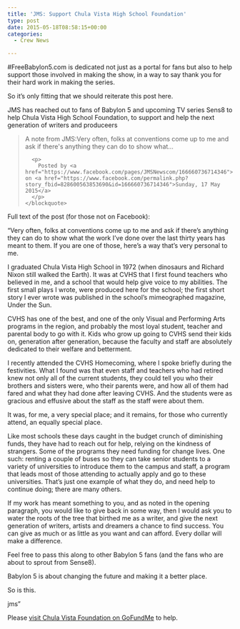 ```yaml
---
title: 'JMS: Support Chula Vista High School Foundation'
type: post
date: 2015-05-18T08:58:15+00:00
categories:
  - Crew News

---
```

#FreeBabylon5.com is dedicated not just as a portal for fans but also to help support those involved in making the show, in a way to say thank you for their hard work in making the series.

So it&#8217;s only fitting that we should reiterate this post here.

JMS has reached out to fans of Babylon 5 and upcoming TV series Sens8 to help Chula Vista High School Foundation, to support and help the next generation of writers and produceers

<div id="fb-root">
</div>

<div class="fb-post" data-href="https://www.facebook.com/permalink.php?story_fbid=828600563853690&id=166660736714346" data-width="500">
  <div class="fb-xfbml-parse-ignore">
    <blockquote cite="https://www.facebook.com/permalink.php?story_fbid=828600563853690&id=166660736714346">
      <p>
        A note from JMS:Very often, folks at conventions come up to me and ask if there's anything they can do to show what&#8230;
      </p>

      <p>
        Posted by <a href="https://www.facebook.com/pages/JMSNewscom/166660736714346">JMSNews.com</a> on <a href="https://www.facebook.com/permalink.php?story_fbid=828600563853690&id=166660736714346">Sunday, 17 May 2015</a>
      </p>
    </blockquote>
  </div>
</div>

Full text of the post (for those not on Facebook):

&#8220;Very often, folks at conventions come up to me and ask if there&#8217;s anything they can do to show what the work I&#8217;ve done over the last thirty years has meant to them. If you are one of those, here&#8217;s a way that&#8217;s very personal to me.

I graduated Chula Vista High School in 1972 (when dinosaurs and Richard Nixon still walked the Earth). It was at CVHS that I first found teachers who believed in me, and a school that would help give voice to my abilities. The first small plays I wrote, were produced here for the school; the first short story I ever wrote was published in the school&#8217;s mimeographed magazine, Under the Sun.

CVHS has one of the best, and one of the only Visual and Performing Arts programs in the region, and probably the most loyal student, teacher and parental body to go with it. Kids who grow up going to CVHS send their kids on, generation after generation, because the faculty and staff are absolutely dedicated to their welfare and betterment.

I recently attended the CVHS Homecoming, where I spoke briefly during the festivities. What I found was that even staff and teachers who had retired knew not only all of the current students, they could tell you who their brothers and sisters were, who their parents were, and how all of them had fared and what they had done after leaving CVHS. And the students were as gracious and effusive about the staff as the staff were about them.

It was, for me, a very special place; and it remains, for those who currently attend, an equally special place.

Like most schools these days caught in the budget crunch of diminishing funds, they have had to reach out for help, relying on the kindness of strangers. Some of the programs they need funding for change lives. One such: renting a couple of buses so they can take senior students to a variety of universities to introduce them to the campus and staff, a program that leads most of those attending to actually apply and go to these universities. That&#8217;s just one example of what they do, and need help to continue doing; there are many others.

If my work has meant something to you, and as noted in the opening paragraph, you would like to give back in some way, then I would ask you to water the roots of the tree that birthed me as a writer, and give the next generation of writers, artists and dreamers a chance to find success. You can give as much or as little as you want and can afford. Every dollar will make a difference.

Feel free to pass this along to other Babylon 5 fans (and the fans who are about to sprout from Sense8).

Babylon 5 is about changing the future and making it a better place.

So is this.

jms&#8221;

Please [visit Chula Vista Foundation on GoFundMe][1] to help.

 [1]: http://www.gofundme.com/s857q4?fb_action_ids=10153333720682577&fb_action_types=og.shares&fb_ref=fb_cr_n
